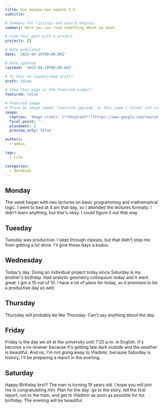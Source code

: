 ```yaml
---
title: Как прошла моя неделя 3.0
subtitle: 

# Summary for listings and search engines
summary: Here you can read something about my week.

# Link this post with a project
projects: []

# Date published
date: '2023-04-19T00:00:00Z'

# Date updated
lastmod: '2023-04-19T00:00:00Z'

# Is this an unpublished draft?
draft: false

# Show this page in the Featured widget?
featured: false

# Featured image
# Place an image named `featured.jpg/png` in this page's folder and customize its options here.
image:
  caption: 'Image credit: [**Unsplash**](https://www.google.com/search?q=%D0%BA%D0%B0%D0%BB%D0%B5%D0%BD%D0%B4%D0%B0%D1%80%D1%8C&source=lnms&tbm=isch&sa=X&ved=2ahUKEwjLzM_em-b9AhXOm4sKHTX4BRoQ_AUoAXoECAEQAw#imgrc=8aTMmsbIYuuYHM)'
  focal_point: ''
  placement: 2
  preview_only: false

authors:
  - admin

tags:
  - Life

categories:
  - Notebook
---
```


## Monday

The week began with two lectures on basic programming and mathematical logic. I went to bed at 4 am that day, so I attended the lectures formally. I didn't learn anything, but that's okay. I could figure it out that way.

## Tuesday

Tuesday was productive. I slept through classes, but that didn't stop me from getting a lot done. I'll give those days a kudos.

## Wednesday ##

Today's day. Doing an individual project today since Saturday is my brother's birthday. Had analytic geometry colloquium today and it went great. I got a 10 out of 10. I have a lot of plans for today, so it promises to be a productive day as well.

## Thursday ##

Thursday will probably be like Thursday. Can't say anything about the day.

## Friday ##

Friday is the day we sit at the university until 7:20 p.m. in English. It's become a no-brainer because it's getting late dark outside and the weather is beautiful. And no, I'm not going away to Vladimir, because Saturday is history, I'll be preparing a report in the evening.

## Saturday

Happy Birthday bro!!! The man is turning 19 years old. I hope you will join me in congratulating him. Plan for the day: go to the story, tell the first report, run to the train, and get to Vladimir as soon as possible for his birthday. The evening will be beautiful.

